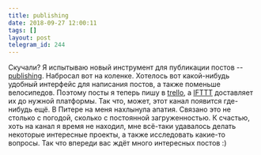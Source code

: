 ```yaml
---
title: publishing
date: 2018-09-27 12:00:11
tags: []
layout: post
telegram_id: 244
---
```


Скучали? Я испытываю новый инструмент для публикации постов -- [publishing](https://github.com/orsinium/publishing). Набросал вот на коленке. Хотелось вот какой-нибудь удобный интерфейс для написания постов, а также поменьше велосипедов. Поэтому посты я теперь пишу в [trello](https://trello.com/), а [IFTTT](https://ifttt.com/) доставляет их до нужной платформы. Так что, может, этот канал появится где-нибудь ещё.
В Питере на меня нахлынула апатия. Связано это не столько с погодой, сколько с постоянной загруженностью. К счастью, хоть на канал я время не находил, мне всё-таки удавалось делать некоторые интересные проекты, а также исследовать какие-то вопросы. Так что впереди вас ждёт много интересных постов :)
